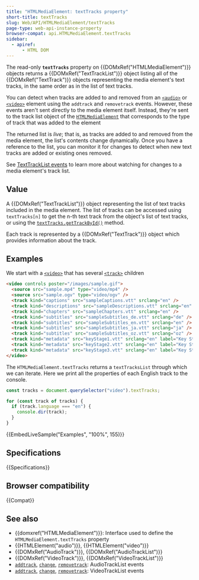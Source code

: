 ```yaml
---
title: "HTMLMediaElement: textTracks property"
short-title: textTracks
slug: Web/API/HTMLMediaElement/textTracks
page-type: web-api-instance-property
browser-compat: api.HTMLMediaElement.textTracks
sidebar:
  - apiref:
      - HTML DOM
---
```


The read-only **`textTracks`**
property on {{DOMxRef("HTMLMediaElement")}} objects returns a
{{DOMxRef("TextTrackList")}} object listing all of the {{DOMxRef("TextTrack")}}
objects representing the media element's text tracks, in the same order as in
the list of text tracks.

You can detect when tracks are added to and removed from an
[`<audio>`](/en-US/docs/Web/HTML/Reference/Elements/audio) or
[`<video>`](/en-US/docs/Web/HTML/Reference/Elements/video) element
using the `addtrack` and `removetrack` events. However, these
events aren't sent directly to the media element itself. Instead, they're sent to the
track list object of the [`HTMLMediaElement`](/en-US/docs/Web/API/HTMLMediaElement)
that corresponds to the type of track that was added to the element

The returned list is _live_; that is, as tracks are added to and removed from
the media element, the list's contents change dynamically. Once you have a reference to
the list, you can monitor it for changes to detect when new text tracks are added or
existing ones removed.

See [TextTrackList events](/en-US/docs/Web/API/TextTrackList#events) to learn
more about watching for changes to a media element's track list.

## Value

A {{DOMxRef("TextTrackList")}} object representing the list of text tracks included in the media element. The list of tracks can be accessed using `textTracks[n]` to get the n-th text track from the object's list of text tracks, or using the [`textTracks.getTrackById()`](/en-US/docs/Web/API/TextTrackList/getTrackById)
method.

Each track is represented by a {{DOMxRef("TextTrack")}} object which provides
information about the track.

## Examples

We start with a
[`<video>`](/en-US/docs/Web/HTML/Reference/Elements/video) that has
several [`<track>`](/en-US/docs/Web/HTML/Reference/Elements/track)
children

```html
<video controls poster="/images/sample.gif">
  <source src="sample.mp4" type="video/mp4" />
  <source src="sample.ogv" type="video/ogv" />
  <track kind="captions" src="sampleCaptions.vtt" srclang="en" />
  <track kind="descriptions" src="sampleDescriptions.vtt" srclang="en" />
  <track kind="chapters" src="sampleChapters.vtt" srclang="en" />
  <track kind="subtitles" src="sampleSubtitles_de.vtt" srclang="de" />
  <track kind="subtitles" src="sampleSubtitles_en.vtt" srclang="en" />
  <track kind="subtitles" src="sampleSubtitles_ja.vtt" srclang="ja" />
  <track kind="subtitles" src="sampleSubtitles_oz.vtt" srclang="oz" />
  <track kind="metadata" src="keyStage1.vtt" srclang="en" label="Key Stage 1" />
  <track kind="metadata" src="keyStage2.vtt" srclang="en" label="Key Stage 2" />
  <track kind="metadata" src="keyStage3.vtt" srclang="en" label="Key Stage 3" />
</video>
```

The `HTMLMediaElement.textTracks` returns a
`textTracksList` through which we can iterate. Here we print all the properties
of each English track to the console.

```js
const tracks = document.querySelector("video").textTracks;

for (const track of tracks) {
  if (track.language === "en") {
    console.dir(track);
  }
}
```

{{EmbedLiveSample("Examples", "100%", 155)}}

## Specifications

{{Specifications}}

## Browser compatibility

{{Compat}}

## See also

- {{domxref("HTMLMediaElement")}}: Interface used to define the `HTMLMediaElement.textTracks` property
- {{HTMLElement("audio")}}, {{HTMLElement("video")}}
- {{DOMxRef("AudioTrack")}}, {{DOMxRef("AudioTrackList")}}
- {{DOMxRef("VideoTrack")}}, {{DOMxRef("VideoTrackList")}}
- [`addtrack`](/en-US/docs/Web/API/VideoTrackList/addtrack_event),
  [`change`](/en-US/docs/Web/API/VideoTrackList/change_event),
  [`removetrack`](/en-US/docs/Web/API/VideoTrackList/removetrack_event): AudioTrackList events
- [`addtrack`](/en-US/docs/Web/API/VideoTrackList/addtrack_event),
  [`change`](/en-US/docs/Web/API/VideoTrackList/change_event),
  [`removetrack`](/en-US/docs/Web/API/VideoTrackList/removetrack_event): VideoTrackList events
